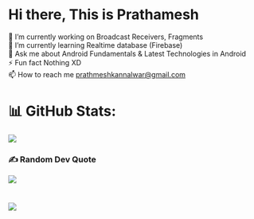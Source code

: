 # Hi there, This is Prathamesh 
🔭 I’m currently working on Broadcast Receivers, Fragments<br>🌱 I’m currently learning Realtime database (Firebase)<br>💬 Ask me about Android Fundamentals & Latest Technologies in Android<br>⚡ Fun fact Nothing XD<br>📫 How to reach me prathmeshkannalwar@gmail.com

# 📊 GitHub Stats:
![](https://github-readme-stats.vercel.app/api?username=prathmeshkannalwar&theme=radical&hide_border=false&include_all_commits=true&count_private=false)<br/>

### ✍️ Random Dev Quote
![](https://quotes-github-readme.vercel.app/api?type=horizontal&theme=radical)
# [![](https://visitcount.itsvg.in/api?id=prathmeshkannalwar&icon=6&color=3)](https://visitcount.itsvg.in)

<!-- Proudly created with GPRM ( https://gprm.itsvg.in ) -->
